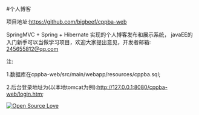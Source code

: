 #个人博客

  项目地址:https://github.com/bigbeef/cppba-web
  
  SpringMVC + Spring + Hibernate 实现的个人博客发布和展示系统，
javaEE的入门新手可以当做学习项目，欢迎大家提出意见，开发者邮箱:
245655812@qq.com

注:

  1.数据库在cppba-web/src/main/webapp/resources/cppba.sql;
  
  2.后台登录地址为(以本地tomcat为例):http://127.0.0.1:8080/cppba-web/login.htm;

 	
[![Open Source Love](https://badges.frapsoft.com/os/v1/open-source.svg?v=103)](https://github.com/bigbeef/cppba-web)
